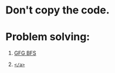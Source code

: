 # Don't copy the code.

# Problem solving:
<ol>
  <li>
    <a href="https://www.geeksforgeeks.org/problems/bfs-traversal-of-graph/1?utm_source=geeksforgeeks&utm_medium=ml_article_practice_tab&utm_campaign=article_practice_tab">GFG BFS</a>
  </li>
  <li>
    <a href="">
      
    </a>
  </li>

</ol>
